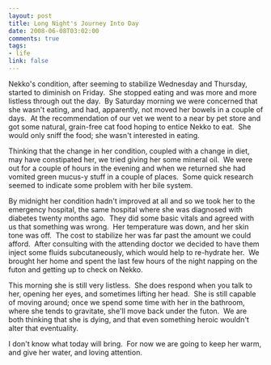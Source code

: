 ```yaml
--- 
layout: post
title: Long Night's Journey Into Day
date: 2008-06-08T03:02:00
comments: true
tags:
- life
link: false
---
```

Nekko's condition, after seeming to stabilize Wednesday and Thursday, started to diminish on Friday.  She stopped eating and was more and more listless through out the day.  By Saturday morning we were concerned that she wasn't eating, and had, apparently, not moved her bowels in a couple of days.  At the recommendation of our vet we went to a near by pet store and got some natural, grain-free cat food hoping to entice Nekko to eat.  She would only sniff the food; she wasn't interested in eating.

Thinking that the change in her condition, coupled with a change in diet, may have constipated her, we tried giving her some mineral oil.  We were out for a couple of hours in the evening and when we returned she had vomited green mucus-y stuff in a couple of places.  Some quick research seemed to indicate some problem with her bile system.  

By midnight her condition hadn't improved at all and so we took her to the emergency hospital, the same hospital where she was diagnosed with diabetes twenty months ago.  They did some basic vitals and agreed with us that something was wrong.  Her temperature was down, and her skin tone was off.  The cost to stabilize her was far past the amount we could afford.  After consulting with the attending doctor we decided to have them inject some fluids subcutaneously, which would help to re-hydrate her.  We brought her home and spent the last few hours of the night napping on the futon and getting up to check on Nekko.

This morning she is still very listless.  She does respond when you talk to her, opening her eyes, and sometimes lifting her head.  She is still capable of moving around; once we spend some time with her in the bathroom, where she tends to gravitate, she'll move back under the futon.  We are both thinking that she is dying, and that even something heroic wouldn't alter that eventuality.  

I don't know what today will bring.  For now we are going to keep her warm, and give her water, and loving attention. 
